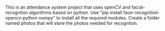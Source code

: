 This is an attendance system project that uses openCV and facial-recogntion algorithms based on python. 
Use "pip install face-recognition opencv-python numpy" to install all the required modules.
Create a folder named photos that will store the photos needed for recogntion.

